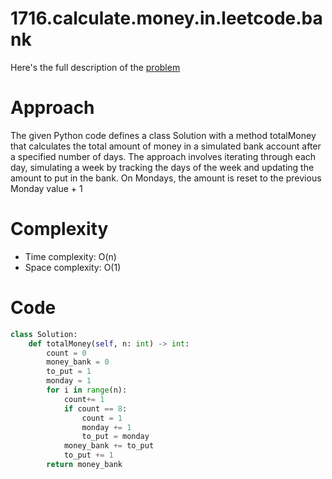 # 1716.calculate.money.in.leetcode.bank

Here's the full description of the [problem](https://leetcode.com/problems/calculate-money-in-leetcode-bank/description/?envType=daily-question&envId=2023-12-06)

# Approach

The given Python code defines a class Solution with a method totalMoney that calculates the total amount of money in a simulated bank account after a specified number of days. The approach involves iterating through each day, simulating a week by tracking the days of the week and updating the amount to put in the bank. On Mondays, the amount is reset to the previous Monday value + 1

# Complexity

- Time complexity: O(n)
- Space complexity: O(1)

# Code

```python
class Solution:
    def totalMoney(self, n: int) -> int:
        count = 0
        money_bank = 0
        to_put = 1
        monday = 1
        for i in range(n):
            count+= 1
            if count == 8:
                count = 1
                monday += 1
                to_put = monday
            money_bank += to_put
            to_put += 1
        return money_bank
```